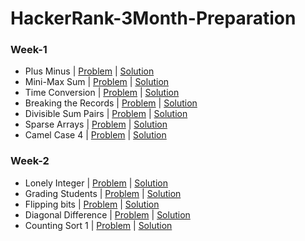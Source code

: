 # HackerRank-3Month-Preparation

### Week-1
- Plus Minus | [Problem](https://www.hackerrank.com/challenges/three-month-preparation-kit-plus-minus/problem) | [Solution](https://github.com/Ram11Coder/HackerRank-3Month-Preparation/blob/main/src/io/week1/PlusMinus.java)
- Mini-Max Sum | [Problem](https://www.hackerrank.com/challenges/three-month-preparation-kit-mini-max-sum/problem) | [Solution](https://github.com/Ram11Coder/HackerRank-3Month-Preparation/blob/main/src/io/week1/MinMaxSum.java)
- Time Conversion | [Problem](https://www.hackerrank.com/challenges/three-month-preparation-kit-time-conversion/problem) | [Solution](https://github.com/Ram11Coder/HackerRank-3Month-Preparation/blob/main/src/io/week1/TimeConversion.java)
- Breaking the Records | [Problem](https://www.hackerrank.com/challenges/three-month-preparation-kit-breaking-best-and-worst-records/problem) | [Solution](https://github.com/Ram11Coder/HackerRank-3Month-Preparation/blob/main/src/io/week1/BreakingtheRecords.java)
- Divisible Sum Pairs | [Problem](https://www.hackerrank.com/challenges/three-month-preparation-kit-divisible-sum-pairs/problem) | [Solution](https://github.com/Ram11Coder/HackerRank-3Month-Preparation/blob/main/src/io/week1/DivisibleSumPairs.java)
- Sparse Arrays | [Problem](https://www.hackerrank.com/challenges/three-month-preparation-kit-camel-case/problem) | [Solution](https://github.com/Ram11Coder/HackerRank-3Month-Preparation/blob/main/src/io/week1/SparseArrays.java)
- Camel Case 4 | [Problem](https://www.hackerrank.com/challenges/three-month-preparation-kit-camel-case/problem) | [Solution](https://github.com/Ram11Coder/HackerRank-3Month-Preparation/blob/main/src/io/week1/CamelCase4.java)

### Week-2
- Lonely Integer | [Problem](https://www.hackerrank.com/challenges/three-month-preparation-kit-lonely-integer/problem) | [Solution](https://github.com/Ram11Coder/HackerRank-3Month-Preparation/blob/main/src/io/week2/LonelyInteger.java)
- Grading Students | [Problem](https://www.hackerrank.com/challenges/three-month-preparation-kit-grading/problem) | [Solution](https://github.com/Ram11Coder/HackerRank-3Month-Preparation/blob/main/src/io/week2/GradingStudents.java)
- Flipping bits | [Problem](https://www.hackerrank.com/challenges/three-month-preparation-kit-flipping-bits/problem) | [Solution](https://github.com/Ram11Coder/HackerRank-3Month-Preparation/blob/main/src/io/week2/Flippingbits.java)
- Diagonal Difference | [Problem](https://www.hackerrank.com/challenges/three-month-preparation-kit-diagonal-difference/problem) | [Solution](https://github.com/Ram11Coder/HackerRank-3Month-Preparation/blob/main/src/io/week2/DiagonalDifference.java)
- Counting Sort 1 | [Problem](https://www.hackerrank.com/challenges/three-month-preparation-kit-countingsort1/problem) | [Solution](https://github.com/Ram11Coder/HackerRank-3Month-Preparation/blob/main/src/io/week2/CountingSort1.java)
